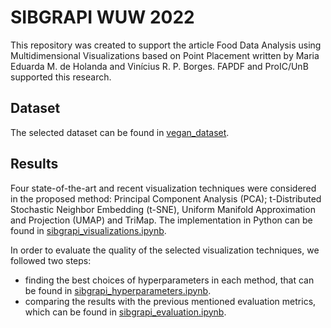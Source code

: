 # SIBGRAPI WUW 2022

This repository was created to support the article Food Data Analysis using Multidimensional Visualizations based on Point Placement written by Maria Eduarda M. de Holanda and Vinícius R. P. Borges. FAPDF and ProIC/UnB supported this research.

Dataset
-------

The selected dataset can be found in [vegan_dataset](vegan_dataset.xlsx).

Results
-------

Four state-of-the-art and recent visualization techniques were considered in the proposed method: Principal Component Analysis (PCA); t-Distributed Stochastic Neighbor Embedding (t-SNE), Uniform Manifold Approximation and Projection (UMAP) and TriMap. The implementation in Python can be found in [sibgrapi_visualizations.ipynb](sibgrapi_visualizations.ipynb).

In order to evaluate the quality of the selected visualization techniques, we followed two steps: 
- finding the best choices of hyperparameters in each method, that can be found in  [sibgrapi_hyperparameters.ipynb](sibgrapi_hyperparameters.ipynb).
- comparing the results with the previous mentioned evaluation metrics, which can be found in [sibgrapi_evaluation.ipynb](sibgrapi_evaluation.ipynb).
